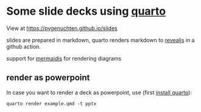 # Some slide decks using [quarto](https://quarto.org)

View at https://pvgenuchten.github.io/slides

slides are prepared in markdown, quarto renders markdown to [revealjs]() in a github action.

support for [mermaidjs]() for rendering diagrams

## render as powerpoint

In case you want to render a deck as powerpoint, use (first [install quarto](https://docs.posit.co/resources/install-quarto.html)):

```
quarto render example.qmd -t pptx
```